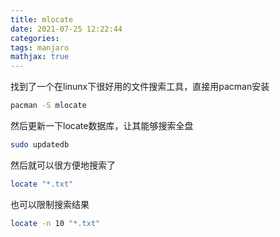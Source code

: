 ```yaml
---
title: mlocate
date: 2021-07-25 12:22:44
categories: 
tags: manjaro
mathjax: true
---
```

找到了一个在linunx下很好用的文件搜索工具，直接用pacman安装
```bash
pacman -S mlocate
```

然后更新一下locate数据库，让其能够搜索全盘
```bash
sudo updatedb
```

然后就可以很方便地搜索了
```bash
locate "*.txt"
```
也可以限制搜索结果
```bash
locate -n 10 "*.txt"
```